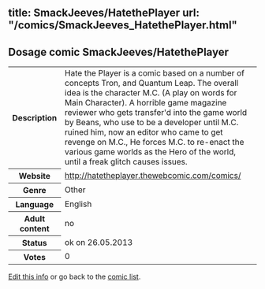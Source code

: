 title: SmackJeeves/HatethePlayer
url: "/comics/SmackJeeves_HatethePlayer.html"
---
Dosage comic SmackJeeves/HatethePlayer
-----------------------------------------

<p id="msg"></p>
<script type="text/javascript">
if (window.location.search === '?edit_info_mail=sent_ok') {
  var elem = document.getElementById("msg");
  elem.innerHTML = 'Edited information sucessfully sent for review, which is usually done daily. Thanks!';
  elem.className = 'ok';
}
</script>
<table class="comicinfo">
<tr>
<th>Description</th><td>Hate the Player is a comic based on a number of concepts Tron, and Quantum Leap. The overall idea is the character M.C. (A play on words for Main Character). A horrible game magazine reviewer who gets transfer'd into the game world by Beans, who use to be a developer until M.C. ruined him, now an editor who came to get revenge on M.C., He forces M.C. to re-enact the various game worlds as the Hero of the world, until a freak glitch causes issues.</td>
</tr>
<tr>
<th>Website</th><td><a href="http://hatetheplayer.thewebcomic.com/comics/">http://hatetheplayer.thewebcomic.com/comics/</a></td>
</tr>
<tr>
<th>Genre</th><td>Other</td>
</tr>
<tr>
<th>Language</th><td>English</td>
</tr>
<tr>
<th>Adult content</th><td>no</td>
</tr>
<tr>
<th>Status</th><td>ok on 26.05.2013</td>
</tr>
<tr>
<th>Votes</th><td>0</td>
</tr>
</table>

[Edit this info](SmackJeeves_HatethePlayer_edit.html) or go back to the [comic list](../comic-index.html).

